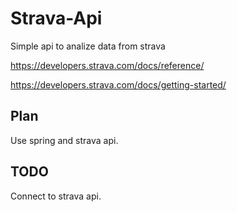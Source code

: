 # Strava-Api
Simple api to analize data from strava 


https://developers.strava.com/docs/reference/

https://developers.strava.com/docs/getting-started/

## Plan

Use spring and strava api.

## TODO 

Connect to strava api. 